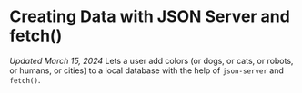 # Creating Data with JSON Server and fetch()
_Updated March 15, 2024_
Lets a user add colors (or dogs, or cats, or robots, or humans, or cities) to a local database with the help of `json-server` and `fetch()`.
